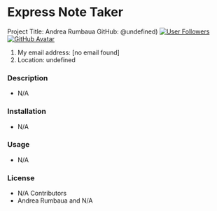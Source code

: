 # Express Note Taker
    
Project Title: Andrea Rumbaua 
GitHub: @undefined) [![User Followers](https://img.shields.io/github/followers/undefined?style=social)](undefined?tab=followers)
[![GitHub Avatar](undefined)](undefined)
1. My email address: [no email found]
2. Location: undefined
### Description
* N/A
### Installation
* N/A
### Usage
* N/A
### License
* N/A
Contributors
* Andrea Rumbaua and N/A
